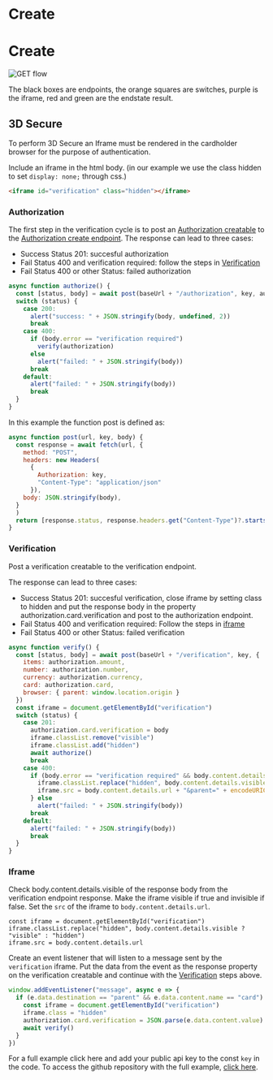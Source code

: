 # Create



# Create

<img :src="$withBase('/assets/img/merchant/verification/get-flow.jpg')" alt="GET flow">

The black boxes are endpoints, the orange squares are switches, purple is the iframe, red and green are the endstate result.



## 3D Secure

To perform 3D Secure an Iframe must be rendered in the cardholder browser for the purpose of authentication.

Include an iframe in the html body. (in our example we use the class hidden to set `display: none;` through css.)

``` html
<iframe id="verification" class="hidden"></iframe>
```
### Authorization

The first step in the verification cycle is to post an [Authorization creatable](../authorization/reference.html) to the [Authorization create endpoint](../authorization/create.html#create).
The response can lead to three cases:
- Success Status 201: succesful authorization
- Fail Status 400 and verification required: follow the steps in [Verification](./create.html#verification) 
- Fail Status 400 or other Status: failed authorization

``` js 
async function authorize() {
  const [status, body] = await post(baseUrl + "/authorization", key, authorization)
  switch (status) {
    case 200:
      alert("success: " + JSON.stringify(body, undefined, 2))
      break
    case 400:
      if (body.error == "verification required")
        verify(authorization)
      else
        alert("failed: " + JSON.stringify(body))
      break
    default:
      alert("failed: " + JSON.stringify(body))
      break
  }
}
```

In this example the function post is defined as:

``` js
async function post(url, key, body) {
  const response = await fetch(url, {
    method: "POST",
    headers: new Headers(
      {
        Authorization: key,
        "Content-Type": "application/json"
      }),
    body: JSON.stringify(body),
  }
  )
  return [response.status, response.headers.get("Content-Type")?.startsWith("application/json") ? await response.json() : await response.text()]
}
```
### Verification

Post a verification creatable to the verification endpoint. 

The response can lead to three cases:
- Success Status 201: succesful verification, close iframe by setting class to hidden and put the response body in the property authorization.card.verification and post to the authorization endpoint.
- Fail Status 400 and verification required: Follow the steps in [iframe](./create.html#iframe) 
- Fail Status 400 or other Status: failed verification

``` js
async function verify() {
  const [status, body] = await post(baseUrl + "/verification", key, {
    items: authorization.amount,
    number: authorization.number,
    currency: authorization.currency,
    card: authorization.card,
    browser: { parent: window.location.origin }
  })
  const iframe = document.getElementById("verification")
  switch (status) {
    case 201:
      authorization.card.verification = body
      iframe.classList.remove("visible")
      iframe.classList.add("hidden")
      await authorize()
      break
    case 400:
      if (body.error == "verification required" && body.content.details.method == "GET") {
        iframe.classList.replace("hidden", body.content.details.visible ? "visible" : "hidden")
        iframe.src = body.content.details.url + "&parent=" + encodeURIComponent(window.location.origin)
      } else
        alert("failed: " + JSON.stringify(body))
      break
    default:
      alert("failed: " + JSON.stringify(body))
      break
  }
}
```


### Iframe

Check body.content.details.visible of the response body from the verification endpoint response. Make the iframe visible if true and invisible if false.
Set the `src` of the iframe to `body.content.details.url`.

``` JS
const iframe = document.getElementById("verification")
iframe.classList.replace("hidden", body.content.details.visible ? "visible" : "hidden")
iframe.src = body.content.details.url 
```

Create an event listener that will listen to a message sent by the `verification` iframe.
Put the data from the event as the response property on the verification creatable and continue with the [Verification](./create.html#verification) steps above.

``` js
window.addEventListener("message", async e => {
  if (e.data.destination == "parent" && e.data.content.name == "card") {
    const iframe = document.getElementById("verification")
    iframe.class = "hidden"
    authorization.card.verification = JSON.parse(e.data.content.value)
    await verify()
  }
})
```

For a full example <a target="_blank" :href="$withBase('/assets/scripts/verification/index.html')" download="index.html">click here</a> and add your public api key to the const `key` in the code. To access the github repository with the full example, <a target="_blank" href="https://github.com/intergiro/verification-example">click here</a>.
